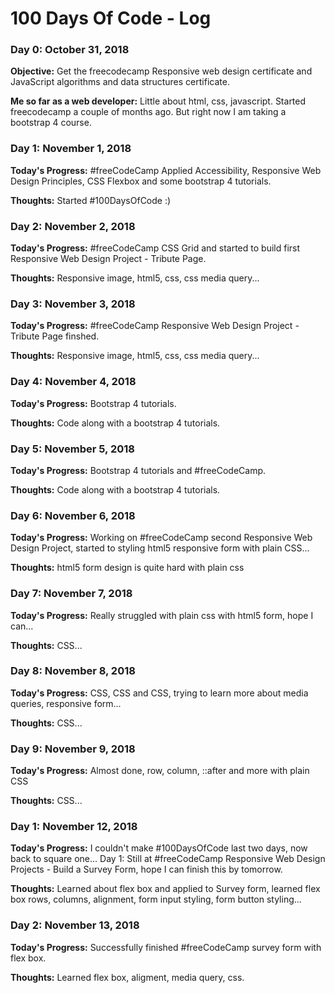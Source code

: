 # 100 Days Of Code - Log

### Day 0: October 31, 2018

**Objective:** Get the freecodecamp Responsive web design certificate and JavaScript algorithms and data structures certificate.

**Me so far as a web developer:** Little about html, css, javascript. Started freecodecamp a couple of months ago. But right now I am taking a bootstrap 4 course.


### Day 1: November 1, 2018

**Today's Progress:** #freeCodeCamp Applied Accessibility, Responsive Web Design Principles, CSS Flexbox and some bootstrap 4 tutorials.

**Thoughts:** Started #100DaysOfCode :)


### Day 2: November 2, 2018

**Today's Progress:** #freeCodeCamp CSS Grid and started to build first Responsive Web Design Project - Tribute Page.

**Thoughts:** Responsive image, html5, css, css media query...


### Day 3: November 3, 2018

**Today's Progress:** #freeCodeCamp Responsive Web Design Project - Tribute Page finshed.

**Thoughts:** Responsive image, html5, css, css media query...


### Day 4: November 4, 2018

**Today's Progress:** Bootstrap 4 tutorials.

**Thoughts:** Code along with a bootstrap 4 tutorials.


### Day 5: November 5, 2018

**Today's Progress:** Bootstrap 4 tutorials and #freeCodeCamp.

**Thoughts:** Code along with a bootstrap 4 tutorials.


### Day 6: November 6, 2018

**Today's Progress:** Working on #freeCodeCamp second Responsive Web Design Project, started to styling html5 responsive form with plain CSS...

**Thoughts:** html5 form design is quite hard with plain css


### Day 7: November 7, 2018

**Today's Progress:** Really struggled with plain css with html5 form, hope I can...

**Thoughts:** CSS...


### Day 8: November 8, 2018

**Today's Progress:** CSS, CSS and CSS, trying to learn more about media queries, responsive form... 

**Thoughts:** CSS...


### Day 9: November 9, 2018

**Today's Progress:** Almost done, row, column, ::after and more with plain CSS 

**Thoughts:** CSS...


### Day 1: November 12, 2018

**Today's Progress:** I couldn't make #100DaysOfCode last two days, now back to square one... Day 1: Still at #freeCodeCamp Responsive Web Design Projects - Build a Survey Form, hope I can finish this by tomorrow.

**Thoughts:** Learned about flex box and applied to Survey form, learned flex box rows, columns, alignment, form input styling, form button styling...


### Day 2: November 13, 2018

**Today's Progress:** Successfully finished #freeCodeCamp survey form with flex box.

**Thoughts:** Learned flex box, aligment, media query, css.








